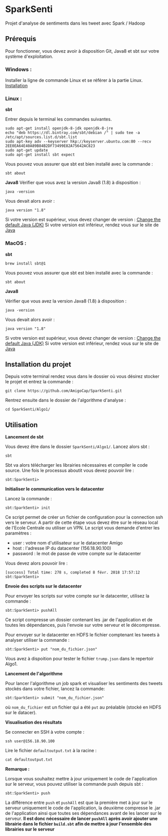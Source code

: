 # SparkSenti

Projet d'analyse de sentiments dans les tweet avec Spark / Hadoop

## Prérequis

Pour fonctionner, vous devez avoir à disposition Git, Java8 et sbt sur votre système d'exploitation.

### Windows :

Installer la ligne de commande Linux et se référer à la partie Linux.
[Installation](https://docs.microsoft.com/en-us/windows/wsl/install-win10)

### Linux :

**sbt**

Entrer depuis le terminal les commandes suivantes.
```
sudo apt-get install openjdk-8-jdk openjdk-8-jre
echo "deb https://dl.bintray.com/sbt/debian /" | sudo tee -a /etc/apt/sources.list.d/sbt.list
sudo apt-key adv --keyserver hkp://keyserver.ubuntu.com:80 --recv 2EE0EA64E40A89B84B2DF73499E82A75642AC823
sudo apt-get update
sudo apt-get install sbt expect
```

Vous pouvez vous assurer que sbt est bien installé avec la commande :
```
sbt about
```
**Java8**
Vérifier que vous avez la version Java8 (1.8) à disposition :
```
java -version
```
Vous devait alors avoir :
```
java version "1.8"
```
Si votre version est supérieur, vous devez changer de version :  [Change the default Java (JDK)](https://stackoverflow.com/questions/21964709/how-to-set-or-change-the-default-java-jdk-version-on-os-x)
Si votre version est inférieur, rendez vous sur le site de [Java](https://www.java.com/fr/download/)

### MacOS :

**sbt**
```
brew install sbt@1
```
Vous pouvez vous assurer que sbt est bien installé avec la commande :
```
sbt about
```
**Java8**

Vérifier que vous avez la version Java8 (1.8) à disposition :
```
java -version
```
Vous devait alors avoir :
```
java version "1.8"
```
Si votre version est supérieur, vous devez changer de version :  [Change the default Java (JDK)](https://stackoverflow.com/questions/21964709/how-to-set-or-change-the-default-java-jdk-version-on-os-x)
Si votre version est inférieur, rendez vous sur le site de [Java](https://www.java.com/fr/download/)

## Installation du projet

Depuis votre terminal rendez vous dans le dossier où vous désirez stocker le projet et entrez la commande :
```
git clone https://github.com/AmigoCap/SparkSenti.git
```

Rentrez ensuite dans le dossier de l'algorithme d'analyse :
```
cd SparkSenti/Algo1/
```

## Utilisation

**Lancement de sbt**

Vous devez être dans le dossier `SparkSenti/Algo1/`.
Lancez alors sbt :
```
sbt
```
Sbt va alors télécharger les librairies nécessaires et compiler le code source.
Une fois le processus aboutit vous devez pouvoir lire :
```
sbt:SparkSenti>
```

**Initialiser le communication vers le datacenter**

Lancez la commande :
```
sbt:SparkSenti> init
```
Ce script permet de créer un fichier de configuration pour la connection ssh vers le serveur.
A partir de cette étape vous devez être sur le réseau local de l'Ecole Centrale ou utiliser un VPN.
Le script vous demande d'entrer les paramètres :
* user : votre nom d'utilisateur sur le datacenter Amigo
* host : l'adresse IP du datacenter (156.18.90.100)
* password : le mot de passe de votre compte sur le datacenter

Vous devez alors pouvoir lire :
```
[success] Total time: 278 s, completed 8 févr. 2018 17:57:12
sbt:SparkSenti>
```
**Envoie des scripts sur le datacenter**

Pour envoyer les scripts sur votre compte sur le datacenter, utilisez la commande :
```
sbt:SparkSenti> pushAll
```
Ce script compresse un dossier contenant les .jar de l'application et de toutes les dépendances, puis l'envoie sur votre serveur et le décompresse.

Pour envoyer sur le datacenter en HDFS le fichier comptenant les tweets à analyser utiliser la commande :
```
sbt:SparkSenti> put "nom_du_fichier.json"
```
Vous avez à dispoition pour tester le fichier `trump.json` dans le repertoir Algo1.

**Lancement de l'algorithme**

Pour lancer l'algorithme un job spark et visualiser les sentiments des tweets stockés dans votre fichier, lancez la commande:
```
sbt:SparkSenti> submit "nom_du_fichier.json"
```

où `nom_du_fichier` est un fichier qui a été `put` au préalable (stocké en HDFS sur le datacer).

**Visualisation des résultats**

Se connecter en SSH à votre compte :
```
ssh user@156.18.90.100
```
Lire le fichier `defaultoutput.txt` à la racine :
```
cat defaultoutput.txt
```

**Remarque :**

Lorsque vous souhaitez mettre à jour uniquement le code de l'application sur le serveur, vous pouvez utiliser la commande push depuis sbt :
```
sbt:SparkSenti> push
```

La différence entre `push` et `pushAll` est que la première met à jour sur le serveur uniquement le code de l'application, la deuxième compresse le .jar de l'application ainsi que toutes ses dépendances avant de les lancer sur le serveur.
**Il est donc nécessaire de lancer `pushAll` après avoir ajouter une librairie dans le fichier `build.sbt` afin de mettre à jour l'ensemble des librairies sur le serveur**
